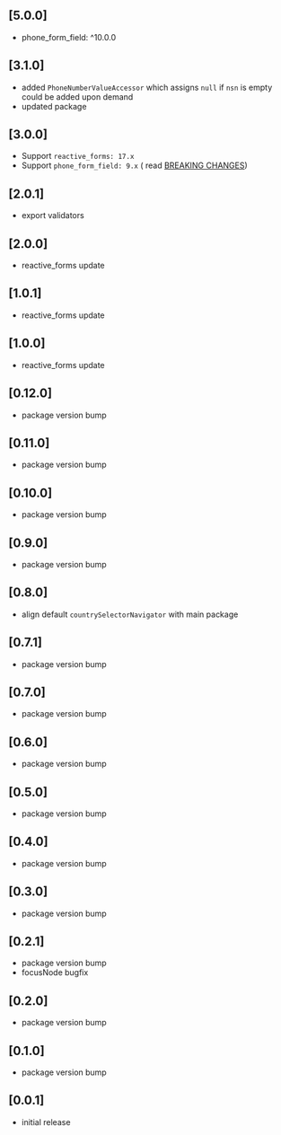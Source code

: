 ## [5.0.0]

* phone_form_field: ^10.0.0

## [3.1.0]

* added `PhoneNumberValueAccessor` which assigns `null` if `nsn` is empty could be added upon demand
* updated package

## [3.0.0]

* Support `reactive_forms: 17.x`
* Support `phone_form_field: 9.x` (
  read [BREAKING CHANGES](https://pub.dev/packages/phone_form_field/changelog#900))

## [2.0.1]

* export validators

## [2.0.0]

* reactive_forms update

## [1.0.1]

* reactive_forms update

## [1.0.0]

* reactive_forms update

## [0.12.0]

* package version bump

## [0.11.0]

* package version bump

## [0.10.0]

* package version bump

## [0.9.0]

* package version bump

## [0.8.0]

* align default `countrySelectorNavigator` with main package

## [0.7.1]

* package version bump

## [0.7.0]

* package version bump

## [0.6.0]

* package version bump

## [0.5.0]

* package version bump

## [0.4.0]

* package version bump

## [0.3.0]

* package version bump

## [0.2.1]

* package version bump
* focusNode bugfix

## [0.2.0]

* package version bump

## [0.1.0]

* package version bump

## [0.0.1]

* initial release